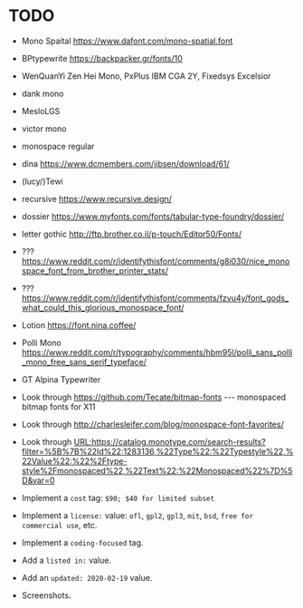 # TODO

-   Mono Spaital https://www.dafont.com/mono-spatial.font
-   BPtypewrite https://backpacker.gr/fonts/10
-   WenQuanYi Zen Hei Mono, PxPlus IBM CGA 2Y, Fixedsys Excelsior
-   dank mono
-   MesloLGS
-   victor mono
-   monospace regular
-   dina https://www.dcmembers.com/jibsen/download/61/
-   (lucy/)Tewi
-   recursive https://www.recursive.design/
-   dossier https://www.myfonts.com/fonts/tabular-type-foundry/dossier/
-   letter gothic http://ftp.brother.co.il/p-touch/Editor50/Fonts/
-   ??? https://www.reddit.com/r/identifythisfont/comments/g8i030/nice_monospace_font_from_brother_printer_stats/
-   ??? https://www.reddit.com/r/identifythisfont/comments/fzvu4y/font_gods_what_could_this_glorious_monospace_font/
-   Lotion https://font.nina.coffee/
-   Polli Mono https://www.reddit.com/r/typography/comments/hbm95l/polli_sans_polli_mono_free_sans_serif_typeface/
-   GT Alpina Typewriter


-   Look through https://github.com/Tecate/bitmap-fonts --- monospaced bitmap fonts for X11

-   Look through http://charlesleifer.com/blog/monospace-font-favorites/

-   Look through <URL:https://catalog.monotype.com/search-results?filter=%5B%7B%22Id%22:1283136,%22Type%22:%22Typestyle%22,%22Value%22:%22%2Ftype-style%2Fmonospaced%22,%22Text%22:%22Monospaced%22%7D%5D&var=0>

-   Implement a `cost` tag: `$90; $40 for limited subset`

-   Implement a `license:` value: `ofl`, `gpl2`, `gpl3`, `mit`, `bsd`, `free for commercial use`, etc.

-   Implement a `coding-focused` tag.

-   Add a `listed in:` value.

-   Add an `updated: 2020-02-19` value.

-   Screenshots.
